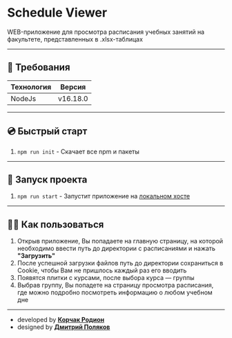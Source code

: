 # Schedule Viewer
WEB-приложение для просмотра расписания учебных занятий на факультете, представленных в .xlsx-таблицах
___
## 📄 Требования
| Технология  | Версия  |
|-------------| ------- |
| NodeJs      | v16.18.0 |

___
## 💿 Быстрый старт
1. `npm run init` - Скачает все npm и пакеты

___
## 🚀 Запуск проекта
1. `npm run start` - Запустит приложение на [локальном хосте](http://localhost:3000)

___
## 💁‍♂️ Как пользоваться
1. Открыв приложение, Вы попадаете на главную страницу, на которой необходимо ввести путь до директории с расписаниями и нажать **"Загрузить"**
2. После успешной загрузки файлов путь до директории сохраниться в Cookie, чтобы Вам не пришлось каждый раз его вводить
3. Появятся плитки с курсами, после выбора курса — группы
4. Выбрав группу, Вы попадете на страницу просмотра расписания, где можно подробно посмотреть информацию о любом учебном дне

___
 - developed by **[Корчак Родион](http://t.me/keyrea_dy)**
 - designed by **[Дмитрий Поляков](http://t.me/operculum)**